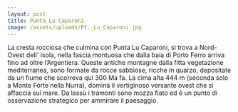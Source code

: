 ```yaml
---
layout: post
title: Punta Lu Caparoni
image: /assets/uploads/Pt._Lu_Caparoni.jpg
---
```

La cresta rocciosa che culmina con Punta Lu Caparoni, si trova a Nord-Ovest dell' isola, nella fascia montuosa che dalla baia di Porto Ferro arriva fino ad oltre l’Argentiera. Queste antiche montagne dalla fitta vegetazione mediterranea, sono formate da rocce sabbiose, ricche in quarzo, depositate da un fiume che scorreva qui 300 Ma fa. La cima alta 444 m (seconda solo a Monte Forte nella Nurra), domina il vertiginoso versante ovest che si affaccia sul mare. Da lassù i tramonti sono mozza fiato ed é un punto di osservazione strategico per ammirare il paesaggio.

